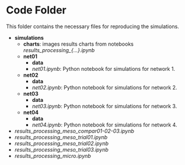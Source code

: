 # Code Folder 

This folder contains the necessary files for reproducing the simulations.

* **simulations**  
	* **charts**: images results charts from notebooks *results_processing_{...}.ipynb*   
	* **net01**  
		* **data**
		* *net01.ipynb*: Python notebook for simulations for network 1.
	* **net02**  
		* **data**
		* *net02.ipynb*: Python notebook for simulations for network 2.
	* **net03**  
		* **data**
		* *net03.ipynb*: Python notebook for simulations for network 3.
	* **net04**  
		* **data**
		* *net04.ipynb*: Python notebook for simulations for network 4.
* *results_processing_meso_compar01-02-03.ipynb*
* *results_processing_meso_trial01.ipynb*
* *results_processing_meso_trial02.ipynb*
* *results_processing_meso_trial03.ipynb*
* *results_processing_micro.ipynb*

